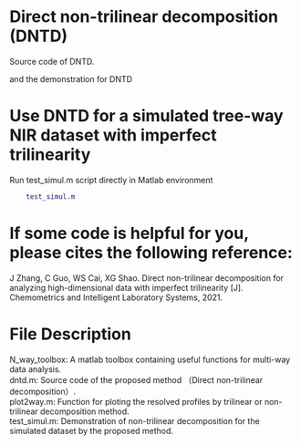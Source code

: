 # Direct non-trilinear decomposition (DNTD)
Source code of DNTD.


and the demonstration for DNTD

# Use DNTD for a simulated tree-way NIR dataset with imperfect trilinearity
Run test_simul.m script directly in Matlab environment
```matlab
    test_simul.m
```

# If some code is helpful for you, please cites the following reference:
J Zhang, C Guo, WS Cai, XG Shao. Direct non-trilinear decomposition for analyzing high-dimensional data with imperfect trilinearity [J]. Chemometrics and Intelligent Laboratory Systems, 2021.

# File Description
N_way_toolbox:    A matlab toolbox containing useful functions for multi-way data analysis.    
dntd.m:                 Source code of the proposed method （Direct non-trilinear decomposition）.    
plot2way.m:          Function for ploting the resolved profiles by trilinear or non-trilinear decomposition method.    
test_simul.m:         Demonstration of non-trilinear decomposition for the simulated dataset by the proposed method.    
